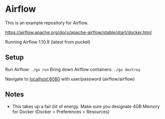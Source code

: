 # Airflow
This is an example repository for Airflow.

https://airflow.apache.org/docs/apache-airflow/stable/start/docker.html

Running Airflow 1.10.9 (latest from puckel)
## Setup
Run Airflow: `./go run`
Bring down Airflow containers: `./go destroy`

Navigate to [localhost:8080](http://localhost:8080) with user/password (airflow/airflow)

## Notes
* This takes up a fair bit of energy. Make sure you designate 4GB Memory for Docker (Docker > Preferences > Resources)